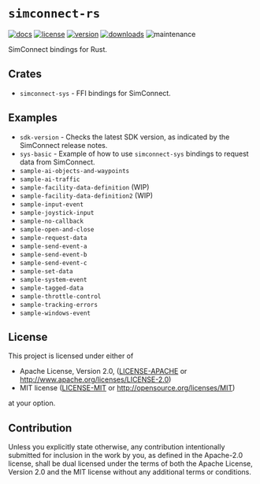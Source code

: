 # `simconnect-rs`
[![docs](https://img.shields.io/docsrs/simconnect-sys?style=for-the-badge&logo=rust)](https://docs.rs/crate/simconnect-sys/latest)
[![license](https://img.shields.io/crates/l/simconnect-sys?style=for-the-badge)](https://crates.io/crates/simconnect-sys)
[![version](https://img.shields.io/crates/v/simconnect-sys?style=for-the-badge)](https://crates.io/crates/simconnect-sys)
[![downloads](https://img.shields.io/crates/d/simconnect-sys?style=for-the-badge)](https://crates.io/crates/simconnect-sys)
<picture><img alt="maintenance" src="https://img.shields.io/maintenance/active%20development/2024?style=for-the-badge"></picture>

SimConnect bindings for Rust.

## Crates

* `simconnect-sys` - FFI bindings for SimConnect.

## Examples

* `sdk-version` - Checks the latest SDK version, as indicated by the SimConnect release notes.
* `sys-basic` - Example of how to use `simconnect-sys` bindings to request data from SimConnect.
* `sample-ai-objects-and-waypoints`
* `sample-ai-traffic`
* `sample-facility-data-definition` (WIP)
* `sample-facility-data-definition2` (WIP)
* `sample-input-event`
* `sample-joystick-input`
* `sample-no-callback`
* `sample-open-and-close`
* `sample-request-data`
* `sample-send-event-a`
* `sample-send-event-b`
* `sample-send-event-c`
* `sample-set-data`
* `sample-system-event`
* `sample-tagged-data`
* `sample-throttle-control`
* `sample-tracking-errors`
* `sample-windows-event`

## License

This project is licensed under either of

 * Apache License, Version 2.0, ([LICENSE-APACHE](LICENSE-APACHE) or
   http://www.apache.org/licenses/LICENSE-2.0)
 * MIT license ([LICENSE-MIT](LICENSE-MIT) or
   http://opensource.org/licenses/MIT)

at your option.

## Contribution

Unless you explicitly state otherwise, any contribution intentionally
submitted for inclusion in the work by you, as defined in the Apache-2.0
license, shall be dual licensed under the terms of both the Apache License,
Version 2.0 and the MIT license without any additional terms or conditions.